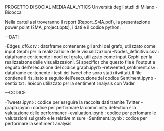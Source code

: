 PROGETTO DI SOCIAL MEDIA ALALYTICS
Università degli studi di Milano - Bicocca

Nella cartella si troveranno il report (Report_SMA.pdf), la presentazione power point (SMA_project.pptx), i dati e il codice python.

--DATI

-Edges_df6.csv : dataframe contenente gli archi del grafo, utilizzato come input Gephi per la realizzazione delle visualizzazioni
-Nodes_definitivo.csv : dataframe contenente i nodi del grafo, utilizzato come input Gephi per la realizzaizone delle visualizzazioni. Si specifica che questo file è l'output a seguito dell'esecuzione del codice graph.ipynb
-retweeted_sentiment.csv : dataframe contenente i testi dei tweet che sono stati ritwittati. Il file contiene il risultato a seguito dell'esecuzione del codice Sentiment.ipynb
-sentix.txt : lexicon utilizzato per la sentiment analysis con Vader

--CODICE

-Tweets.ipynb : codice per eseguire la raccolta dati tramite Twitter
-graph.ipybn : codice per performare la community detection e la valutazione delle performance
-evaluation.ipynb : codice per perfomare le valutazioni sul grafo e le relative misure
-Sentiment.ipynb : codice per performare la sentiment analysis
